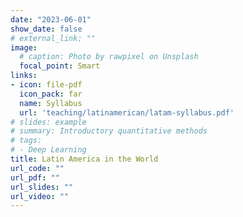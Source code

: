 ```yaml
---
date: "2023-06-01"
show_date: false
# external_link: ""
image:
  # caption: Photo by rawpixel on Unsplash
  focal_point: Smart
links:
- icon: file-pdf
  icon_pack: far
  name: Syllabus
  url: 'teaching/latinamerican/latam-syllabus.pdf'
# slides: example
# summary: Introductory quantitative methods
# tags:
# - Deep Learning
title: Latin America in the World
url_code: ""
url_pdf: ""
url_slides: ""
url_video: ""
---
```

